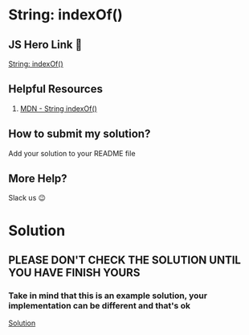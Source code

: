 # String: indexOf()

## JS Hero Link 🥋

[String: indexOf()](https://www.jshero.net/en/koans/stringindexof.html)

## Helpful Resources

1. [MDN - String indexOf()](https://developer.mozilla.org/en-US/docs/Web/JavaScript/Reference/Global_Objects/String/indexOf)

## How to submit my solution?

Add your solution to your README file

## More Help?

Slack us 😉

# Solution

## PLEASE DON'T CHECK THE SOLUTION UNTIL YOU HAVE FINISH YOURS

### Take in mind that this is an example solution, your implementation can be different and that's ok

[Solution](../sol)
